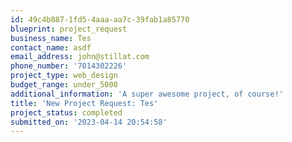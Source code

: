 ```yaml
---
id: 49c4b887-1fd5-4aaa-aa7c-39fab1a85770
blueprint: project_request
business_name: Tes
contact_name: asdf
email_address: john@stillat.com
phone_number: '7014302226'
project_type: web_design
budget_range: under_5000
additional_information: 'A super awesome project, of course!'
title: 'New Project Request: Tes'
project_status: completed
submitted_on: '2023-04-14 20:54:58'
---
```

